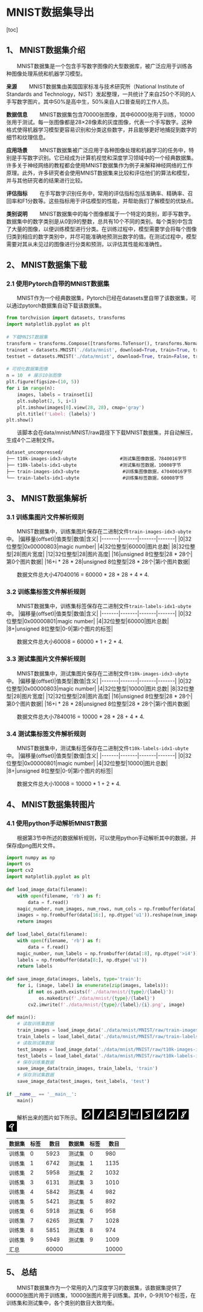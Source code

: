 # MNIST数据集导出

[toc]

## 1、 MNIST数据集介绍

&emsp;&emsp;MNIST数据集是一个包含手写数字图像的大型数据库，被广泛应用于训练各种图像处理系统和机器学习模型。

**来源**
&emsp;&emsp;MNIST数据集由美国国家标准与技术研究所（National Institute of Standards and Technology，NIST）发起整理，一共统计了来自250个不同的人手写数字图片。其中50%是高中生，50%来自人口普查局的工作人员。

**数据信息**
&emsp;&emsp;MNIST数据集包含70000张图像，其中60000张用于训练，10000张用于测试。每一张图像都是28×28像素的灰度图像，代表一个手写数字。这种格式使得机器学习模型更容易识别和分类这些数字，并且能够更好地捕捉到数字的细节和纹理信息。

**应用场景**
&emsp;&emsp;MNIST数据集被广泛应用于各种图像处理和机器学习的任务中，特别是手写数字识别。它已经成为计算机视觉和深度学习领域中的一个经典数据集。许多关于神经网络的教程都会使用MNIST数据集作为例子来解释神经网络的工作原理。此外，许多研究者会使用MNIST数据集来比较和评估他们的算法和模型，并与其他研究者的结果进行比较。

**评估指标**
&emsp;&emsp;在手写数字识别任务中，常用的评估指标包括准确率、精确率、召回率和F1分数等。这些指标用于评估模型的性能，并帮助我们了解模型的优缺点。

**类别说明**
&emsp;&emsp;MNIST数据集中的每个图像都属于一个特定的类别，即手写数字。数据集中的数字类别是从0到9的整数，总共有10个不同的类别。每个类别中包含了大量的图像，以便训练模型进行分类。在训练过程中，模型需要学会将每个图像归类到相应的数字类别中，并尽可能准确地预测出数字的值。在测试过程中，模型需要对其从未见过的图像进行分类和预测，以评估其性能和准确性。

## 2、 MNIST数据集下载

### 2.1 使用Pytorch自带的MNIST数据集

&emsp;&emsp;MNIST作为一个经典数据集，Pytorch已经在datasets里自带了该数据集，可以通过pytorch数据集自动下载该数据集。

```python
from torchvision import datasets, transforms
import matplotlib.pyplot as plt

# 下载MNIST数据集
transform = transforms.Compose([transforms.ToTensor(), transforms.Normalize((0.5,), (0.5,))])
trainset = datasets.MNIST('./data/mnist', download=True, train=True, transform=transform)
testset = datasets.MNIST('./data/mnist', download=True, train=False, transform=transform)

# 可视化数据集图像
n = 10  # 展示10张图像
plt.figure(figsize=(10, 5))
for i in range(n):
    images, labels = trainset[i]
    plt.subplot(2, 5, i+1)
    plt.imshow(images[0].view(28, 28), cmap='gray')
    plt.title(f'Label: {labels}')
plt.show()
```

&emsp;&emsp;该脚本会在data/mnist/MNIST/raw路径下下载MNIST数据集，并自动解压，生成4个二进制文件。

```
dataset_uncompressed/
├── t10k-images-idx3-ubyte                #测试集图像数据，7840016字节
├── t10k-labels-idx1-ubyte                #测试集标签数据，10008字节
├── train-images-idx3-ubyte                #训练集图像数据，47040016字节
└── train-labels-idx1-ubyte                #训练集标签数据，60008字节
```

## 3、 MNIST数据集解析

### 3.1 训练集图片文件解析规则

&emsp;&emsp;MNIST数据集中，训练集图片保存在二进制文件`train-images-idx3-ubyte`中。
|偏移量(offset)|值类型|数值|含义|
|-------|-------|-------|-------|
|0|32位整型|0x00000803|magic number|
|4|32位整型|60000|图片总数|
|8|32位整型|28|图片宽度|
|12|32位整型|28|图片高度|
|16|unsigned 8位整型|28 $*$ 28个|第0个图片数据|
|16+i $*$ 28 $*$ 28|unsigned 8位整型|28 $*$ 28个|第i个图片数据|

&emsp;&emsp;数据文件总大小47040016 = 60000 $*$ 28 $*$ 28 $+$ 4 $*$ 4.

### 3.2 训练集标签文件解析规则

&emsp;&emsp;MNIST数据集中，训练集标签保存在二进制文件`train-labels-idx1-ubyte`中。
|偏移量(offset)|值类型|数值|含义|
|-------|-------|-------|-------|
|0|32位整型|0x00000801|magic number|
|4|32位整型|60000|图片总数|
|8+|unsigned 8位整型|0-9|第i个图片的标签|

&emsp;&emsp;数据文件总大小60008 = 60000 $*$ 1 $+$ 2 $*$ 4.

### 3.3 测试集图片文件解析规则

&emsp;&emsp;MNIST数据集中，测试集图片保存在二进制文件`t10k-images-idx3-ubyte`中。
|偏移量(offset)|值类型|数值|含义|
|-------|-------|-------|-------|
|0|32位整型|0x00000803|magic number|
|4|32位整型|10000|图片总数|
|8|32位整型|28|图片宽度|
|12|32位整型|28|图片高度|
|16|unsigned 8位整型|28 $*$ 28个|第0个图片数据|
|16+i $*$ 28 $*$ 28|unsigned 8位整型|28 $*$ 28个|第i个图片数据|

&emsp;&emsp;数据文件总大小7840016 = 10000 $*$ 28 $*$ 28 $+$ 4 $*$ 4.

### 3.4 测试集标签文件解析规则

&emsp;&emsp;MNIST数据集中，测试集标签保存在二进制文件`t10k-labels-idx1-ubyte`中。
|偏移量(offset)|值类型|数值|含义|
|-------|-------|-------|-------|
|0|32位整型|0x00000801|magic number|
|4|32位整型|10000|图片总数|
|8+|unsigned 8位整型|0-9|第i个图片的标签|

&emsp;&emsp;数据文件总大小10008 = 10000 $*$ 1 $+$ 2 $*$ 4.

## 4、 MNIST数据集转图片

### 4.1 使用python手动解析MNIST数据

&emsp;&emsp;根据第3节中所述的数据解析规则，可以使用python手动解析其中的数据，并保存成png图片文件。

```python
import numpy as np
import os
import cv2
import matplotlib.pyplot as plt

def load_image_data(filename):
    with open(filename, 'rb') as f:
        data = f.read()
    magic_number, num_images, num_rows, num_cols = np.frombuffer(data[:16], np.dtype('>i4'))
    images = np.frombuffer(data[16:], np.dtype('u1')).reshape(num_images, num_rows, num_cols)
    return images

def load_label_data(filename):
    with open(filename, 'rb') as f:
        data = f.read()
    magic_number, num_labels = np.frombuffer(data[:8], np.dtype('>i4'))
    labels = np.frombuffer(data[8:], np.dtype('u1'))
    return labels

def save_image_data(images, labels, type='train'):
    for i, (image, label) in enumerate(zip(images, labels)):
        if not os.path.exists(f'./data/mnist/{type}/{label}'):
            os.makedirs(f'./data/mnist/{type}/{label}')
        cv2.imwrite(f'./data/mnist/{type}/{label}/{i}.png', image)

def main():
    # 读取训练集数据
    train_images = load_image_data('./data/mnist/MNIST/raw/train-images-idx3-ubyte')
    train_labels = load_label_data('./data/mnist/MNIST/raw/train-labels-idx1-ubyte')
    # 读取测试集数据
    test_images = load_image_data('./data/mnist/MNIST/raw/t10k-images-idx3-ubyte')
    test_labels = load_label_data('./data/mnist/MNIST/raw/t10k-labels-idx1-ubyte')
    # 保存训练集数据
    save_image_data(train_images, train_labels, 'train')
    # 保存测试集数据
    save_image_data(test_images, test_labels, 'test')

if __name__ == '__main__':
    main()
```

&emsp;&emsp;解析出来的图片如下所示。
![alt text](images/1.png) ![alt text](images/3.png) ![alt text](images/5.png) ![alt text](images/7.png) ![alt text](images/2.png) ![alt text](images/0.png) ![alt text](images/13.png) ![alt text](images/15.png) ![alt text](images/17.png) ![alt text](images/4.png)

|数据集|标签|数目|数据集|标签|数目|
|-------|-------|-------|-------|-------|-------|
|训练集|0|5923|测试集|0|980|
|训练集|1|6742|测试集|1|1135|
|训练集|2|5958|测试集|2|1032|
|训练集|3|6131|测试集|3|1010|
|训练集|4|5842|测试集|4|982|
|训练集|5|5421|测试集|5|892|
|训练集|6|5918|测试集|6|958|
|训练集|7|6265|测试集|7|1028|
|训练集|8|5851|测试集|8|974|
|训练集|9|5949|测试集|9|1009|
|汇总||60000|||10000|

## 5、 总结

&emsp;&emsp;MNIST数据集作为一个常用的入门深度学习的数据集，该数据集提供了60000张图片用于训练集，10000张图片用于训练集。其中，0-9共10个标签，在训练集和测试集中，各个类别的数目大致均衡。
